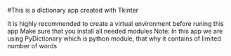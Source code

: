 #This is a dictionary app created with Tkinter

It is highly recommended to create a virtual environment before runing this app
Make sure that you install all needed modules
Note: In this app we are using PyDictionary which is python module, that why it contains of limited number of words


